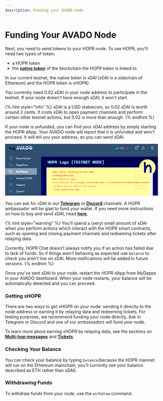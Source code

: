 ```yaml
---
description: Funding your AVADO node
---
```


# Funding Your AVADO Node

Next, you need to send tokens to your HOPR node. To use HOPR, you'll need two types of token: 

* a HOPR token
* the [**native token**](../core-concepts/tokens/native-tokens.md) of the blockchain the HOPR token is linked to

In our current testnet, the native token is xDAI \(xDAI is a sidechain of Ethereum\) and the HOPR token is xHOPR\).

You currently need 0.02 xDAI in your node address to participate in the testnet. If your node doesn't have enough xDAI, it won't start.

{% hint style="info" %}
xDAI is a USD stablecoin, so 0.02 xDAI is worth around 2 cents. It costs xDAI to open payment channels and perform certain other testnet actions, but 0.02 is more than enough.
{% endhint %}

If your node is unfunded, you can find your xDAI address by simply starting the HOPR dApp. Your AVADO node will report that it is unfunded and won't proceed. It will tell you your address, so you can send xDAI. 

![](../.gitbook/assets/avado-no-funds%20%282%29.png)

You can ask for xDAI in our [**Telegram**](https://t.me/hoprnet) or [**Discord**](https://discord.gg/dEAWC4G) channels. A HOPR ambassador will be glad to fund your wallet. If you need more instructions on how to buy and send xDAI, head [**here**](../core-concepts/tokens/native-tokens.md#getting-xdai).

{% hint style="warning" %}
You'll spend a \(very\) small amount of xDAI when you perform actions which interact with the HOPR smart contracts, such as opening and closing payment channels and redeeming tickets after relaying data.  
  
Currently, HOPR Chat doesn't always notify you if an action has failed due to lack of funds. So if things aren't behaving as expected use `balance` to check you aren't low on xDAI. More notifications will be added in future versions.
{% endhint %}

Once you've sent xDAI to your node, restart the HOPR dApp from MyDapps in your AVADO dashboard. When your node restarts, your balance will be automatically detected and you can proceed.

### Getting xHOPR

There are two ways to get xHOPR on your node: sending it directly to the node address or earning it by relaying data and redeeming tickets. For testing purposes, we recommend funding your node directly. Ask in Telegram or Discord and one of our ambassadors will fund your node.  
  
To learn more about earning xHOPR by relaying data, see the sections on [**Multi-hop messages**](sending-a-multi-hop-message.md) and [**Tickets**](../hopr-chat-tutorial/redeeming-tickets.md).

### Checking Your Balance

You can check your balance by typing `balance`\(because the HOPR mainnet will run on the Ethereum mainchain, you'll currently see your balance described as ETH rather than xDAI\).

### Withdrawing Funds

To withdraw funds from your node, use the `withdraw` command.



